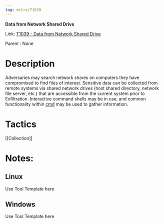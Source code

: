 ```yaml
---
tag: mitre/T1039
---
```


**Data from Network Shared Drive**

Link: [T1039 - Data from Network Shared Drive](https://attack.mitre.org/techniques/T1039)

Parent : None


# Description

Adversaries may search network shares on computers they have compromised to find files of interest. Sensitive data can be collected from remote systems via shared network drives (host shared directory, network file server, etc.) that are accessible from the current system prior to Exfiltration. Interactive command shells may be in use, and common functionality within [cmd](https://attack.mitre.org/software/S0106) may be used to gather information.

# Tactics


[[Collection]]


# Notes:

## Linux

Use Tool Template here

## Windows

Use Tool Template here